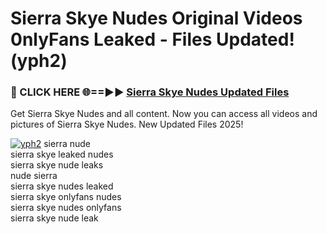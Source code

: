 # Sierra Skye Nudes Original Videos 0nlyFans Leaked - Files Updated! (yph2)

<h3>🔴 CLICK HERE 🌐==►► <a href="https://tinyurl.com/52m3yx9h" rel="nofollow">Sierra Skye Nudes Updated Files</a></h3>

Get Sierra Skye Nudes and all content. Now you can access all videos and pictures of Sierra Skye Nudes. New Updated Files 2025!

[![yph2](https://i.imgur.com/TnHtlc8.gif)](https://tinyurl.com/52m3yx9h)
sierra nude<br>
sierra skye leaked nudes<br>
sierra skye nude leaks<br>
nude sierra<br>
sierra skye nudes leaked<br>
sierra skye onlyfans nudes<br>
sierra skye nudes onlyfans<br>
sierra skye nude leak